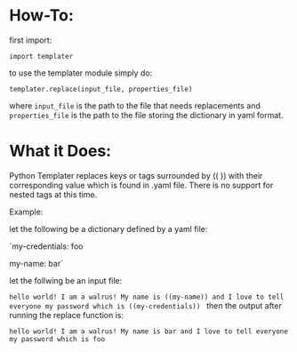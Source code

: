 How-To:
=====

first import:

`import templater`

to use the templater module simply do:

`templater.replace(input_file, properties_file)`

where `input_file` is the path to the file that needs replacements and `properties_file` is the path to the file storing the dictionary in yaml format.

What it Does:
=============

Python Templater replaces keys or tags surrounded by (( )) with their corresponding value which is found in .yaml file. There is no support for nested tags at this time.

Example:

let the following be a dictionary defined by a yaml file:

`my-credentials: foo

my-name: bar`

let the follwing be an input file:

`hello world!
I am a walrus!
My name is ((my-name)) and I love to tell everyone my password which is ((my-credentials))
`
then the output after running the replace function is:

`hello world!
I am a walrus!
My name is bar and I love to tell everyone my password which is foo`
